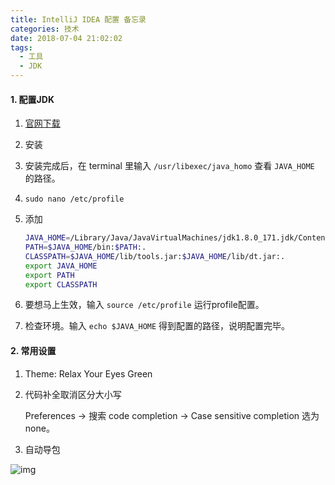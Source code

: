 ```yaml
---
title: IntelliJ IDEA 配置 备忘录
categories: 技术
date: 2018-07-04 21:02:02
tags: 
  - 工具
  - JDK
---
```




#### 1. 配置JDK

1. [官网下载](http://www.oracle.com/technetwork/java/javase/downloads/index.html) 

2. 安装

3. 安装完成后，在 terminal 里输入 `/usr/libexec/java_homo` 查看 `JAVA_HOME` 的路径。

4. `sudo nano /etc/profile`

5. 添加

   ```bash
   JAVA_HOME=/Library/Java/JavaVirtualMachines/jdk1.8.0_171.jdk/Contents/Home
   PATH=$JAVA_HOME/bin:$PATH:.
   CLASSPATH=$JAVA_HOME/lib/tools.jar:$JAVA_HOME/lib/dt.jar:.
   export JAVA_HOME
   export PATH
   export CLASSPATH
   ```

6. 要想马上生效，输入 `source /etc/profile` 运行profile配置。

7. 检查环境。输入 `echo $JAVA_HOME` 得到配置的路径，说明配置完毕。



#### 2. 常用设置

1. Theme: Relax Your Eyes Green

2. 代码补全取消区分大小写

   Preferences -> 搜索 code completion -> Case sensitive completion 选为 none。

3. 自动导包

![img](http://img.phperz.com/data/img/20150923/1443020024_1689.jpg)